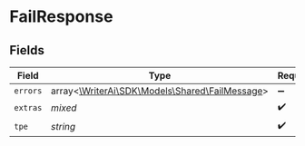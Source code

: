 # FailResponse


## Fields

| Field                                                                                | Type                                                                                 | Required                                                                             | Description                                                                          |
| ------------------------------------------------------------------------------------ | ------------------------------------------------------------------------------------ | ------------------------------------------------------------------------------------ | ------------------------------------------------------------------------------------ |
| `errors`                                                                             | array<[\WriterAi\SDK\Models\Shared\FailMessage](../../Models/Shared/FailMessage.md)> | :heavy_minus_sign:                                                                   | N/A                                                                                  |
| `extras`                                                                             | *mixed*                                                                              | :heavy_check_mark:                                                                   | N/A                                                                                  |
| `tpe`                                                                                | *string*                                                                             | :heavy_check_mark:                                                                   | N/A                                                                                  |